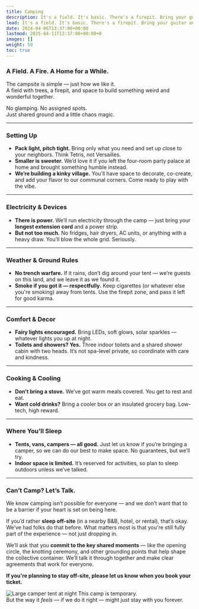 ```yaml
---
title: Camping
description: It's a field. It's basic. There's a firepit. Bring your guitar and marshmallows.
lead: It's a field. It's basic. There's a firepit. Bring your guitar and marshmallows.
date: 2024-04-06T13:37:00+00:00
lastmod: 2025-04-11T13:37:00+00:00+0
images: []
weight: 50
toc: true
---
```


### A Field. A Fire. A Home for a While.

The campsite is simple — just how we like it.  
A field with trees, a firepit, and space to build something weird and wonderful together.

No glamping. No assigned spots.  
Just shared ground and a little chaos magic.

---

### Setting Up

- **Pack light, pitch tight.** Bring only what you need and set up close to your neighbors. Think Tetris, not Versailles.  
- **Smaller is sweeter.** We’d love it if you left the four-room party palace at home and brought something humble instead.  
- **We’re building a kinky village.** You’ll have space to decorate, co-create, and add your flavor to our communal corners. Come ready to play with the vibe.

---

### Electricity & Devices

- **There is power.** We’ll run electricity through the camp — just bring your **longest extension cord** and a power strip.  
- **But not too much.** No fridges, hair dryers, AC units, or anything with a heavy draw. You’ll blow the whole grid. Seriously.

---

### Weather & Ground Rules

- **No trench warfare.** If it rains, don’t dig around your tent — we’re guests on this land, and we leave it as we found it.  
- **Smoke if you got it — respectfully.** Keep cigarettes (or whatever else you're smoking) away from tents. Use the firepit zone, and pass it left for good karma.

---

### Comfort & Decor

- **Fairy lights encouraged.** Bring LEDs, soft glows, solar sparkles — whatever lights you up at night.  
- **Toilets and showers? Yes.** Three indoor toilets and a shared shower cabin with two heads. It’s not spa-level private, so coordinate with care and kindness.  

---

### Cooking & Cooling

- **Don’t bring a stove.** We’ve got warm meals covered. You get to rest and eat.  
- **Want cold drinks?** Bring a cooler box or an insulated grocery bag. Low-tech, high reward.

---

### Where You’ll Sleep

- **Tents, vans, campers — all good.** Just let us know if you’re bringing a camper, so we can do our best to make space. No guarantees, but we’ll try.  
- **Indoor space is limited.** It’s reserved for activities, so plan to sleep outdoors unless we’ve talked.

---


### Can’t Camp? Let’s Talk.

We know camping isn’t possible for everyone — and we don’t want that to be a barrier if your heart is set on being here.

If you’d rather **sleep off-site** (in a nearby B&B, hotel, or rental), that’s okay. We’ve had folks do that before. What matters most is that you're still fully part of the experience — not just dropping in.

We’ll ask that you **commit to the key shared moments** — like the opening circle, the knotting ceremony, and other grounding points that help shape the collective container. We’ll talk it through together and make clear agreements that work for everyone.

**If you're planning to stay off-site, please let us know when you book your ticket.**  


![Large camper tent at night](/images/rrc25/curtains.png)
This camp is temporary.  
But the way it *feels* — if we do it right — might just stay with you forever.
